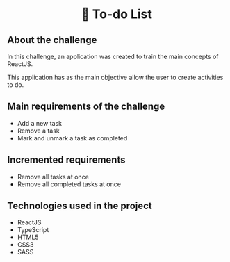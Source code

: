 <h1 align="center">🔗 To-do List</h1>

<div>
  <h2>About the challenge</h2>
  <p>In this challenge, an application was created to train the main concepts of ReactJS.</p>
  <p>This application has as the main objective allow the user to create activities to do.</p>

  <h2>Main requirements of the challenge</h2>
  <ul>
    <li>Add a new task</li>
    <li>Remove a task</li>
    <li>Mark and unmark a task as completed</li>
  </ul>

   <h2>Incremented requirements</h2>
  <ul>
    <li>Remove all tasks at once</li>
    <li>Remove all completed tasks at once</li>
  </ul>

  <h2>Technologies used in the project</h2>
  <ul>
    <li>ReactJS</li>
    <li>TypeScript</li>
    <li>HTML5</li>
    <li>CSS3</li>
    <li>SASS</li>
  </ul>

</div>
